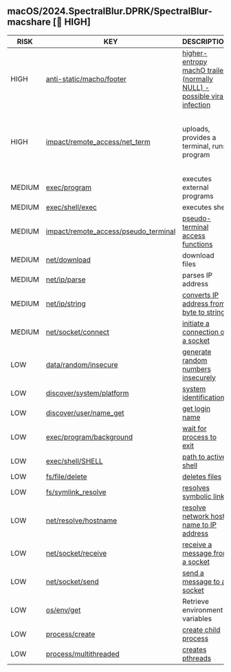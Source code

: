 ## macOS/2024.SpectralBlur.DPRK/SpectralBlur-macshare [🛑 HIGH]

| RISK | KEY | DESCRIPTION | EVIDENCE |
|--|--|--|--|
| HIGH | [anti-static/macho/footer](https://github.com/chainguard-dev/malcontent/blob/main/rules/anti-static/macho/footer.yara#high_entropy_trailer) | [higher-entropy machO trailer (normally NULL) - possible viral infection](https://www.virusbulletin.com/virusbulletin/2013/06/multiplatform-madness) | [_PAGEZERO](https://github.com/search?q=_PAGEZERO&type=code) |
| HIGH | [impact/remote_access/net_term](https://github.com/chainguard-dev/malcontent/blob/main/rules/impact/remote_access/net_term.yara#spectralblur_alike) | uploads, provides a terminal, runs program | [tcsetattr](https://github.com/search?q=tcsetattr&type=code)<br>[_waitpid](https://github.com/search?q=_waitpid&type=code)<br>[_unlink](https://github.com/search?q=_unlink&type=code)<br>[execve](https://github.com/search?q=execve&type=code)<br>[upload](https://github.com/search?q=upload&type=code)<br>[_uname](https://github.com/search?q=_uname&type=code)<br>[shell](https://github.com/search?q=shell&type=code) |
| MEDIUM | [exec/program](https://github.com/chainguard-dev/malcontent/blob/main/rules/exec/program/program.yara#execve) | executes external programs | [execve](https://github.com/search?q=execve&type=code) |
| MEDIUM | [exec/shell/exec](https://github.com/chainguard-dev/malcontent/blob/main/rules/exec/shell/exec.yara#calls_shell) | executes shell | [/bin/sh](https://github.com/search?q=%2Fbin%2Fsh&type=code) |
| MEDIUM | [impact/remote_access/pseudo_terminal](https://github.com/chainguard-dev/malcontent/blob/main/rules/impact/remote_access/pseudo_terminal.yara#pty) | [pseudo-terminal access functions](https://man7.org/linux/man-pages/man3/grantpt.3.html) | [posix_openpt](https://github.com/search?q=posix_openpt&type=code)<br>[unlockpt](https://github.com/search?q=unlockpt&type=code)<br>[grantpt](https://github.com/search?q=grantpt&type=code)<br>[ptsname](https://github.com/search?q=ptsname&type=code) |
| MEDIUM | [net/download](https://github.com/chainguard-dev/malcontent/blob/main/rules/net/download/download.yara#download) | download files | [_proc_download_content](https://github.com/search?q=_proc_download_content&type=code) |
| MEDIUM | [net/ip/parse](https://github.com/chainguard-dev/malcontent/blob/main/rules/net/ip/ip-parse.yara#inet_addr) | parses IP address | [inet_addr](https://github.com/search?q=inet_addr&type=code) |
| MEDIUM | [net/ip/string](https://github.com/chainguard-dev/malcontent/blob/main/rules/net/ip/ip-string.yara#inet_ntoa) | [converts IP address from byte to string](https://linux.die.net/man/3/inet_ntoa) | [inet_ntoa](https://github.com/search?q=inet_ntoa&type=code) |
| MEDIUM | [net/socket/connect](https://github.com/chainguard-dev/malcontent/blob/main/rules/net/socket/socket-connect.yara#_connect) | [initiate a connection on a socket](https://linux.die.net/man/3/connect) | [_connect](https://github.com/search?q=_connect&type=code) |
| LOW | [data/random/insecure](https://github.com/chainguard-dev/malcontent/blob/main/rules/data/random/insecure.yara#bsd_rand) | [generate random numbers insecurely](https://man.openbsd.org/rand) | [_rand](https://github.com/search?q=_rand&type=code)<br>[srand](https://github.com/search?q=srand&type=code) |
| LOW | [discover/system/platform](https://github.com/chainguard-dev/malcontent/blob/main/rules/discover/system/platform.yara#uname) | [system identification](https://man7.org/linux/man-pages/man1/uname.1.html) | [uname](https://github.com/search?q=uname&type=code) |
| LOW | [discover/user/name_get](https://github.com/chainguard-dev/malcontent/blob/main/rules/discover/user/username-get.yara#getlogin) | [get login name](https://linux.die.net/man/3/getlogin) | [getlogin](https://github.com/search?q=getlogin&type=code) |
| LOW | [exec/program/background](https://github.com/chainguard-dev/malcontent/blob/main/rules/exec/program/program-background.yara#waitpid) | [wait for process to exit](https://linux.die.net/man/2/waitpid) | [waitpid](https://github.com/search?q=waitpid&type=code) |
| LOW | [exec/shell/SHELL](https://github.com/chainguard-dev/malcontent/blob/main/rules/exec/shell/SHELL.yara#SHELL) | [path to active shell](https://man.openbsd.org/login.1#ENVIRONMENT) | [SHELL](https://github.com/search?q=SHELL&type=code) |
| LOW | [fs/file/delete](https://github.com/chainguard-dev/malcontent/blob/main/rules/fs/file/file-delete.yara#unlink) | [deletes files](https://man7.org/linux/man-pages/man2/unlink.2.html) | [unlink](https://github.com/search?q=unlink&type=code) |
| LOW | [fs/symlink_resolve](https://github.com/chainguard-dev/malcontent/blob/main/rules/fs/symlink-resolve.yara#realpath) | [resolves symbolic links](https://man7.org/linux/man-pages/man3/realpath.3.html) | [realpath](https://github.com/search?q=realpath&type=code) |
| LOW | [net/resolve/hostname](https://github.com/chainguard-dev/malcontent/blob/main/rules/net/resolve/hostname-resolve.yara#gethostbyname) | [resolve network host name to IP address](https://linux.die.net/man/3/gethostbyname) | [gethostbyname](https://github.com/search?q=gethostbyname&type=code) |
| LOW | [net/socket/receive](https://github.com/chainguard-dev/malcontent/blob/main/rules/net/socket/socket-receive.yara#recvmsg) | [receive a message from a socket](https://linux.die.net/man/2/recvmsg) | [_recv](https://github.com/search?q=_recv&type=code) |
| LOW | [net/socket/send](https://github.com/chainguard-dev/malcontent/blob/main/rules/net/socket/socket-send.yara#sendmsg) | [send a message to a socket](https://linux.die.net/man/2/sendmsg) | [_send](https://github.com/search?q=_send&type=code) |
| LOW | [os/env/get](https://github.com/chainguard-dev/malcontent/blob/main/rules/os/env/get.yara#getenv) | Retrieve environment variables | [getenv](https://github.com/search?q=getenv&type=code) |
| LOW | [process/create](https://github.com/chainguard-dev/malcontent/blob/main/rules/process/create.yara#_fork) | [create child process](https://man7.org/linux/man-pages/man2/fork.2.html) | [_fork](https://github.com/search?q=_fork&type=code) |
| LOW | [process/multithreaded](https://github.com/chainguard-dev/malcontent/blob/main/rules/process/multithreaded.yara#pthread_create) | [creates pthreads](https://man7.org/linux/man-pages/man3/pthread_create.3.html) | [pthread_create](https://github.com/search?q=pthread_create&type=code) |

